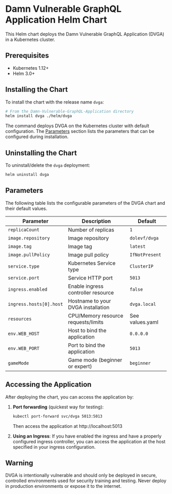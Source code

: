 # Damn Vulnerable GraphQL Application Helm Chart

This Helm chart deploys the Damn Vulnerable GraphQL Application (DVGA) in a Kubernetes cluster.

## Prerequisites

- Kubernetes 1.12+
- Helm 3.0+

## Installing the Chart

To install the chart with the release name `dvga`:

```bash
# From the Damn-Vulnerable-GraphQL-Application directory
helm install dvga ./helm/dvga
```

The command deploys DVGA on the Kubernetes cluster with default configuration. The [Parameters](#parameters) section lists the parameters that can be configured during installation.

## Uninstalling the Chart

To uninstall/delete the `dvga` deployment:

```bash
helm uninstall dvga
```

## Parameters

The following table lists the configurable parameters of the DVGA chart and their default values.

| Parameter                | Description                                         | Default           |
|--------------------------|-----------------------------------------------------|-------------------|
| `replicaCount`           | Number of replicas                                  | `1`               |
| `image.repository`       | Image repository                                    | `dolevf/dvga`     |
| `image.tag`              | Image tag                                           | `latest`          |
| `image.pullPolicy`       | Image pull policy                                   | `IfNotPresent`    |
| `service.type`           | Kubernetes Service type                             | `ClusterIP`       |
| `service.port`           | Service HTTP port                                   | `5013`            |
| `ingress.enabled`        | Enable ingress controller resource                  | `false`           |
| `ingress.hosts[0].host`  | Hostname to your DVGA installation                  | `dvga.local`      |
| `resources`              | CPU/Memory resource requests/limits                 | See values.yaml   |
| `env.WEB_HOST`           | Host to bind the application                        | `0.0.0.0`         |
| `env.WEB_PORT`           | Port to bind the application                        | `5013`            |
| `gameMode`               | Game mode (beginner or expert)                      | `beginner`        |

## Accessing the Application

After deploying the chart, you can access the application by:

1. **Port forwarding** (quickest way for testing):
   ```bash
   kubectl port-forward svc/dvga 5013:5013
   ```
   Then access the application at http://localhost:5013

2. **Using an Ingress**:
   If you have enabled the ingress and have a properly configured ingress controller, you can access the application at the host specified in your ingress configuration.

## Warning

DVGA is intentionally vulnerable and should only be deployed in secure, controlled environments used for security training and testing. Never deploy in production environments or expose it to the internet. 
